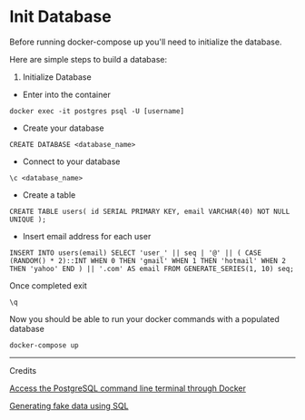 # Init Database
Before running docker-compose up you'll need to initialize the database.

Here are simple steps to build a database:

1. Initialize Database

+ Enter into the container

```docker exec -it postgres psql -U [username]```

+ Create your database

```CREATE DATABASE <database_name>```

+ Connect to your database

```\c <database_name>```

+ Create a table

```CREATE TABLE users( id SERIAL PRIMARY KEY, email VARCHAR(40) NOT NULL UNIQUE );```

+ Insert email address for each user

```INSERT INTO users(email) SELECT 'user_' || seq | '@' || ( CASE (RANDOM() * 2)::INT WHEN 0 THEN 'gmail' WHEN 1 THEN 'hotmail' WHEN 2 THEN 'yahoo' END ) || '.com' AS email FROM GENERATE_SERIES(1, 10) seq;```

Once completed exit

```\q```

Now you should be able to run your docker commands with a populated database

```docker-compose up```

------ 
Credits

[Access the PostgreSQL command line terminal through Docker](https://github.com/Radu-Raicea/Dockerized-Flask/wiki/%5BDocker%5D-Access-the-PostgreSQL-command-line-terminal-through-Docker)

[Generating fake data using SQL](https://vnegrisolo.github.io/postgresql/generate-fake-data-using-sql)